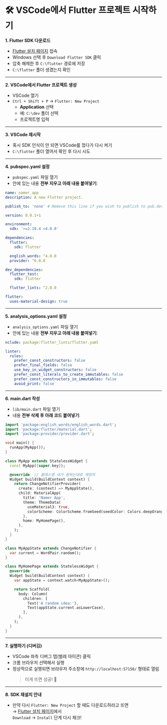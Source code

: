 # 🛠️ VSCode에서 Flutter 프로젝트 시작하기

**1. Flutter SDK 다운로드**
- [Flutter 설치 페이지](https://docs.flutter.dev/get-started/install) 접속  
- Windows 선택 후 `Download Flutter SDK` 클릭  
- 압축 해제한 후 `C:\flutter` 경로에 저장  
- `C:\flutter` 폴더 생겼는지 확인
---
**2. VSCode에서 Flutter 프로젝트 생성**

- VSCode 열기  
- `Ctrl + Shift + P` → `Flutter: New Project`  
  - **Application** 선택  
  - 예: `C:\dev` 폴더 선택  
  - 프로젝트명 입력
---
**3. VSCode 재시작**

- 혹시 SDK 인식이 안 되면 VSCode를 껐다가 다시 켜기  
- `C:\flutter` 폴더 열어서 확인 후 다시 시도
---
**4. pubspec.yaml 설정**

- `pubspec.yaml` 파일 열기  
- 안에 있는 내용 **전부 지우고 아래 내용 붙여넣기**:

```yaml
name: namer_app
description: A new Flutter project.

publish_to: 'none' # Remove this line if you wish to publish to pub.dev

version: 0.0.1+1

environment:
  sdk: '>=2.19.4 <4.0.0'

dependencies:
  flutter:
    sdk: flutter

  english_words: ^4.0.0
  provider: ^6.0.0

dev_dependencies:
  flutter_test:
    sdk: flutter

  flutter_lints: ^2.0.0

flutter:
  uses-material-design: true
```
---
**5. analysis_options.yaml 설정**

- `analysis_options.yaml` 파일 열기  
- 안에 있는 내용 **전부 지우고 아래 내용 붙여넣기**:  

```yaml
nclude: package:flutter_lints/flutter.yaml

linter:
  rules:
    prefer_const_constructors: false
    prefer_final_fields: false
    use_key_in_widget_constructors: false
    prefer_const_literals_to_create_immutables: false
    prefer_const_constructors_in_immutables: false
    avoid_print: false
```
---
**6. main.dart 작성**

- `lib/main.dart` 파일 열기  
- 내용 **전부 삭제 후 아래 코드 붙여넣기**:

```dart
import 'package:english_words/english_words.dart';
import 'package:flutter/material.dart';
import 'package:provider/provider.dart';

void main() {
  runApp(MyApp());
}

class MyApp extends StatelessWidget {
  const MyApp({super.key});

  @override  // 클래스명 내가 원하는대로 재정의
  Widget build(BuildContext context) {
    return ChangeNotifierProvider(
      create: (context) => MyAppState(),
      child: MaterialApp(
        title: 'Namer App',
        theme: ThemeData(
          useMaterial3: true,
          colorScheme: ColorScheme.fromSeed(seedColor: Colors.deepOrange),
        ),
        home: MyHomePage(),
      ),
    );
  }
}

class MyAppState extends ChangeNotifier {
  var current = WordPair.random();
}

class MyHomePage extends StatelessWidget {
  @override
  Widget build(BuildContext context) {
    var appState = context.watch<MyAppState>();

    return Scaffold(
      body: Column(
        children: [
          Text('A random idea:'),
          Text(appState.current.asLowerCase),
        ],
      ),
    );
  }
}
```
---
**7. 실행하기 (디버깅)**

- VSCode 좌측 디버그 탭(벌레 아이콘) 클릭  
- 크롬 브라우저 선택해서 실행  
- 정상적으로 실행되면 브라우저 주소창에 `http://localhost:57158/` 형태로 열림  
  > 이게 뜨면 성공! 🎉
---
**8. SDK 재설치 안내**

- 만약 다시 `Flutter: New Project` 할 때도 다운로드하라고 뜨면  
  → [Flutter 설치 페이지](https://docs.flutter.dev/get-started/install)에서  
  `Download` → `Install` 단계 다시 체크!
